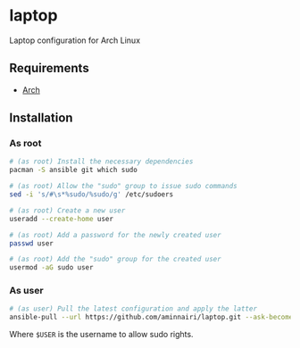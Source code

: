 # laptop

Laptop configuration for Arch Linux

## Requirements

- [Arch](https://archlinux.org/)

## Installation

### As root

```bash
# (as root) Install the necessary dependencies
pacman -S ansible git which sudo

# (as root) Allow the "sudo" group to issue sudo commands
sed -i 's/#\s*%sudo/%sudo/g' /etc/sudoers

# (as root) Create a new user
useradd --create-home user

# (as root) Add a password for the newly created user
passwd user

# (as root) Add the "sudo" group for the created user
usermod -aG sudo user
```

### As user

```bash
# (as user) Pull the latest configuration and apply the latter
ansible-pull --url https://github.com/aminnairi/laptop.git --ask-become-pass
```

Where `$USER` is the username to allow sudo rights.
